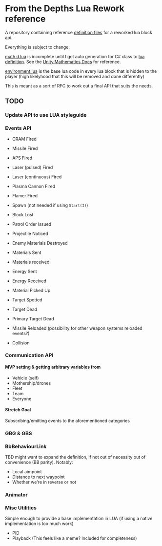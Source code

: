 # From the Depths Lua Rework reference
A repository containing reference [definition files](https://luals.github.io/wiki/definition-files/) for a reworked lua block api.

Everything is subject to change.

[math.d.lua](math.d.lua) is incomplete until I get auto generation for C# class to [lua definition](https://luals.github.io/wiki/definition-files/). See the [Unity.Mathematics Docs](https://docs.unity3d.com/Packages/com.unity.mathematics@1.3/api/index.html) for reference.

[environment.lua](environment.lua) is the base lua code in every lua block that is hidden to the player (high likelyhood that this will be removed and done differently)

This is meant as a sort of RFC to work out a final API that suits the needs.


## TODO
### Update API to use LUA styleguide

### Events API
- CRAM Fired
- Missile Fired
- APS Fired
- Laser (pulsed) Fired
- Laser (continuous) Fired
- Plasma Cannon Fired
- Flamer Fired


- Spawn (not needed if using `Start(I)`)
- Block Lost
- Patrol Order Issued
- Projectile Noticed


- Enemy Materials Destroyed
- Materials Sent
- Materials received
- Energy Sent
- Energy Received
- Material Picked Up


- Target Spotted
- Target Dead
- Primary Target Dead


- Missile Reloaded (possibility for other weapon systems reloaded events?)
- Collision

### Communication API
#### MVP setting & getting arbitrary variables from
- Vehicle (self)
- Mothership/drones
- Fleet
- Team
- Everyone
#### Stretch Goal
Subscribing/emitting events to the aforementioned categories

### GBG & GBS

### BbBehaviourLink
TBD might want to expand the definition, if not out of necessity out of convenience (BB parity).
Notably:
- Local aimpoint
- Distance to next waypoint
- Whether we're in reverse or not

### Animator


### Misc Utilities
Simple enough to provide a base implementation in LUA (if using a native implementation is too much work)
- PID
- Playback (This feels like a meme? Included for completeness)

